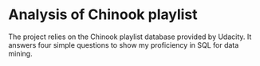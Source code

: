 # Analysis of Chinook playlist

The project relies on the Chinook playlist database provided by Udacity. It answers four simple questions to show my proficiency in SQL for data mining.



